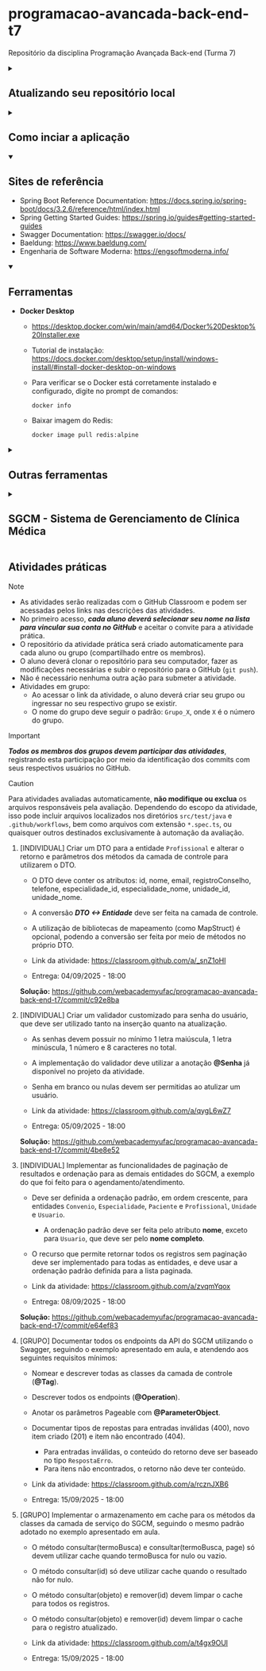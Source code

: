# programacao-avancada-back-end-t7

Repositório da disciplina Programação Avançada Back-end (Turma 7)

<details>

<summary>
    <h2>Atualizando seu repositório local</h2>
</summary>

O código produzido em sala de aula, e compartilhado neste repositório, pode ser atualizado em seu repositório local com o comando:

```console
git pull
```

No entanto, se você fez alterações no seu repositório local, o comando acima pode gerar conflitos. Para evitar lidar com isso, você pode forçar uma atualização com o repositório remoto por meio dos comandos:

```console
git fetch origin
git reset --hard origin/main
```

O primeiro comando recebe as atualizações mais recentes do repositório remoto, e o segundo descarta todas as alterações locais e atualiza com o histórico mais recente do repositório remoto (branch main).

</details>

<details>

<summary>
    <h2>Como inciar a aplicação</h2>
</summary>

A aplicação back-end pode ser iniciada pelo Spring Boot Dashboard ou diretamente com o Maven.

1. No Spring Boot Dashboard, clicar em "Run" na aplicação "sgcmapi".

2. No prompt de comandos, a partir do diretório `./sgcmapi`:

    a. Para iniciar a aplicação com o Maven:

    ```console
    mvn spring-boot:run
    ```

    Ou

    b. Para compilar o pacote e depois executar o JAR gerado:

    ```console
    mvn package
    java -jar target\sgcmapi.jar
    ```

A aplicação vai iniciar no endereço <http://localhost:9000/>, com acesso local a base de dados MySQL, por meio da porta padrão 3306, além de usuário e senha "root".

</details>

<details open>

<summary>
    <h2>Sites de referência</h2>
</summary>

- Spring Boot Reference Documentation: <https://docs.spring.io/spring-boot/docs/3.2.6/reference/html/index.html>
- Spring Getting Started Guides: <https://spring.io/guides#getting-started-guides>
- Swagger Documentation: <https://swagger.io/docs/>
- Baeldung: <https://www.baeldung.com/>
- Engenharia de Software Moderna: <https://engsoftmoderna.info/>

</details>

<details open>

<summary>
    <h2>Ferramentas</h2>
</summary>

- **Docker Desktop**
  - <https://desktop.docker.com/win/main/amd64/Docker%20Desktop%20Installer.exe>
  - Tutorial de instalação: <https://docs.docker.com/desktop/setup/install/windows-install/#install-docker-desktop-on-windows>
  - Para verificar se o Docker está corretamente instalado e configurado, digite no prompt de comandos:

    ```console
    docker info
    ```
  
  - Baixar imagem do Redis:

    ```console
    docker image pull redis:alpine
    ```

</details>

<details>

<summary>
    <h2>Outras ferramentas</h2>
</summary>

- **Visual Studio Code**
  - <https://code.visualstudio.com/Download>
- **Live Server (Extensão do VS Code)**
  - <https://marketplace.visualstudio.com/items?itemName=ritwickdey.LiveServer>
- **Extension Pack for Java (Extensão do VS Code)**
  - <https://marketplace.visualstudio.com/items?itemName=vscjava.vscode-java-pack>
- **Spring Boot Extension Pack (Extensão do VS Code)**
  - <https://marketplace.visualstudio.com/items?itemName=pivotal.vscode-boot-dev-pack>
- **XML (Extensão do VS Code)**
  - <https://marketplace.visualstudio.com/items?itemName=redhat.vscode-xml>
- **Angular Language Service (Extensão do VS Code)**
  - <https://marketplace.visualstudio.com/items?itemName=Angular.ng-template>
- **Git**
  - <https://git-scm.com/downloads>
- **Postman**
  - <https://www.postman.com/downloads/>
  - Link para download da coleção compartilhada (contendo requisições utilizadas nas aulas): <https://api.postman.com/collections/19704449-95075334-fa15-4985-ac6e-9d6f1a466648?access_key=PMAT-01K021V113PRMPADCVRQYQE95D>
    - Para importar a coleção no Postman, clique em `Import` e cole o link acima.
- **JDK 17**
  - Para verificar se o JDK está corretamente instalado e configurado, digite no prompt de comandos:

    ```console
    javac -version
    ```

  - Se necessário, realizar a instalação e configuração:
    - Link para download: <https://github.com/adoptium/temurin17-binaries/releases/download/jdk-17.0.16%2B8/OpenJDK17U-jdk_x64_windows_hotspot_17.0.16_8.msi>
    - Criar a variável de ambiente JAVA_HOME configurada para o diretório de instalação do JDK. Exemplo: “C:\Program Files\Eclipse Adoptium\jdk-17.0.16.8-hotspot”.
    - Adicionar “%JAVA_HOME%\bin” na variável de ambiente PATH.
    - Tutorial de configuração: <https://mkyong.com/java/how-to-set-java_home-on-windows-10/>
- **Maven**
  - Para verificar se o Maven está corretamente instalado e configurado, digite no prompt de comandos:

    ```console
    mvn -version
    ```

  - Se necessário, realizar a instalação e configuração:
    - Link para download: <https://dlcdn.apache.org/maven/maven-3/3.8.8/binaries/apache-maven-3.8.8-bin.zip>
    - Adicionar o diretório de instalação do Maven na variável de ambiente PATH. Exemplo: “C:\apache-maven\bin”.
    - Tutorial de instalação: <https://mkyong.com/maven/how-to-install-maven-in-windows/>
- **MySQL**
  - Verificar se o MySQL está funcionando:
    - Para tentar conectar no MySQL, no prompt de comandos digite:

      ```console
      mysql -u root -p
      ```

    - Tentar acessar com senha em branco ou senha igual ao nome de usuário (root).
    - Tutorial para resetar a senha de root, caso necessário: <https://dev.mysql.com/doc/mysql-windows-excerpt/8.0/en/resetting-permissions-windows.html>
  - Remova o banco de dados `sgcm`, se existir:
    - No prompt de comandos digite:
  
      ```console
      mysql -u root -p
      ```
  
    - Ao conectar no MySQL, execute a seguinte instrução SQL:

      ```sql
      DROP DATABASE sgcm;
      ```
  
  - Se necessário, realizar a instalação:
    - Link para download: <https://dev.mysql.com/downloads/file/?id=516927>
    - [Tutorial de instalação](https://github.com/webacademyufac/tutoriais/blob/main/mysql/mysql.md)
- **Node.js (e npm)**
  - Versão 20 (LTS).
  - Para verificar a versão do Node.js, no prompt de comandos digite:

    ```console
    node --version
    ```

  - Link para download: <https://nodejs.org/dist/v20.14.0/node-v20.14.0-x64.msi>
- **Angular CLI**
  - Versão 19.
  - Para verificar a versão do Angular CLI, no prompt de comandos digite:

    ```console
    ng version
    ```

  - Tutorial de instalação: <https://v19.angular.io/guide/setup-local>
  - Para instalar o Angular CLI, no prompt de comandos digite:

    ```console
    npm i -g @angular/cli@19.2.15
    ```

</details>

<details>

<summary>
    <h2>SGCM - Sistema de Gerenciamento de Clínica Médica</h2>
</summary>

A demonstração de uso das ferramentas e tecnologias abordadas na capacitação é baseada em um projeto de exemplo, o SGCM. A documentação básica deste projeto está disponível [em outro repositório](https://github.com/webacademyufac/sgcmdocs) e aborda os seguintes tópicos:

- [Principais funcionalidades](https://github.com/webacademyufac/sgcmdocs#principais-funcionalides)
- [Histórias de usuário](https://github.com/webacademyufac/sgcmdocs#histórias-de-usuário)
- [Diagrama de Classes](https://github.com/webacademyufac/sgcmdocs#diagrama-de-classes)
- [Diagrama Entidade Relacionamento](https://github.com/webacademyufac/sgcmdocs#diagrama-entidade-relacionamento)

</details>

## Atividades práticas

> [!NOTE]
>
> - As atividades serão realizadas com o GitHub Classroom e podem ser acessadas pelos links nas descrições das atividades.
> - No primeiro acesso, _**cada aluno deverá selecionar seu nome na lista para vincular sua conta no GitHub**_ e aceitar o convite para a atividade prática.
> - O repositório da atividade prática será criado automaticamente para cada aluno ou grupo (compartilhado entre os membros).
> - O aluno deverá clonar o repositório para seu computador, fazer as modificações necessárias e subir o repositório para o GitHub (`git push`).
> - Não é necessário nenhuma outra ação para submeter a atividade.
> - Atividades em grupo:
>   - Ao acessar o link da atividade, o aluno deverá criar seu grupo ou ingressar no seu respectivo grupo se existir.
>   - O nome do grupo deve seguir o padrão: `Grupo_X`, onde `X` é o número do grupo.

> [!IMPORTANT]
> _**Todos os membros dos grupos devem participar das atividades**_, registrando esta participação por meio da identificação dos commits com seus respectivos usuários no GitHub.

> [!CAUTION]
> Para atividades avaliadas automaticamente, **não modifique ou exclua** os arquivos responsáveis pela avaliação. Dependendo do escopo da atividade, isso pode incluir arquivos localizados nos diretórios `src/test/java` e `.github/workflows`, bem como arquivos com extensão `*.spec.ts`, ou quaisquer outros destinados exclusivamente à automação da avaliação.

1. [INDIVIDUAL] Criar um DTO para a entidade `Profissional` e alterar o retorno e parâmetros dos métodos da camada de controle para utilizarem o DTO.

    - O DTO deve conter os atributos: id, nome, email, registroConselho, telefone, especialidade_id, especialidade_nome, unidade_id, unidade_nome.
    - A conversão _**DTO <-> Entidade**_ deve ser feita na camada de controle.
    - A utilização de bibliotecas de mapeamento (como MapStruct) é opcional, podendo a conversão ser feita por meio de métodos no próprio DTO.

    - Link da atividade: <https://classroom.github.com/a/_snZ1oHl>
    - Entrega: 04/09/2025 - 18:00

    **Solução:** <https://github.com/webacademyufac/programacao-avancada-back-end-t7/commit/c92e8ba>

2. [INDIVIDUAL] Criar um validador customizado para senha do usuário, que deve ser utilizado tanto na inserção quanto na atualização.

    - As senhas devem possuir no mínimo 1 letra maiúscula, 1 letra minúscula, 1 número e 8 caracteres no total.
    - A implementação do validador deve utilizar a anotação **@Senha** já disponível no projeto da atividade.
    - Senha em branco ou nulas devem ser permitidas ao atulizar um usuário.

    - Link da atividade: <https://classroom.github.com/a/qygL6wZ7>
    - Entrega: 05/09/2025 - 18:00

    **Solução:** <https://github.com/webacademyufac/programacao-avancada-back-end-t7/commit/4be8e52>

3. [INDIVIDUAL] Implementar as funcionalidades de paginação de resultados e ordenação para as demais entidades do SGCM, a exemplo do que foi feito para o agendamento/atendimento.

    - Deve ser definida a ordenação padrão, em ordem crescente, para entidades `Convenio`, `Especialidade`, `Paciente` e `Profissional`, `Unidade` e `Usuario`.
      - A ordenação padrão deve ser feita pelo atributo **nome**, exceto para `Usuario`, que deve ser pelo **nome completo**.
    - O recurso que permite retornar todos os registros sem paginação deve ser implementado para todas as entidades, e deve usar a ordenação padrão definida para a lista paginada.

    - Link da atividade: <https://classroom.github.com/a/zvqmYqox>
    - Entrega: 08/09/2025 - 18:00

    **Solução:** <https://github.com/webacademyufac/programacao-avancada-back-end-t7/commit/e64ef83>

4. [GRUPO] Documentar todos os endpoints da API do SGCM utilizando o Swagger, seguindo o exemplo apresentado em aula, e atendendo aos seguintes requisitos mínimos:

    - Nomear e descrever todas as classes da camada de controle (**@Tag**).
    - Descrever todos os endpoints (**@Operation**).
    - Anotar os parâmetros Pageable com **@ParameterObject**.
    - Documentar tipos de repostas para entradas inválidas (400), novo item criado (201) e item não encontrado (404).
      - Para entradas inválidas, o conteúdo do retorno deve ser baseado no tipo `RespostaErro`.
      - Para itens não encontrados, o retorno não deve ter conteúdo.

    - Link da atividade: <https://classroom.github.com/a/rcznJXB6>
    - Entrega: 15/09/2025 - 18:00

5. [GRUPO] Implementar o armazenamento em cache para os métodos da classes da camada de serviço do SGCM, seguindo o mesmo padrão adotado no exemplo apresentado em aula.

    - O método consultar(termoBusca) e consultar(termoBusca, page) só devem utilizar cache quando termoBusca for nulo ou vazio.
    - O método consultar(id) só deve utilizar cache quando o resultado não for nulo.
    - O método consultar(objeto) e remover(id) devem limpar o cache para todos os registros.
    - O método consultar(objeto) e remover(id) devem limpar o cache para o registro atualizado.

    - Link da atividade: <https://classroom.github.com/a/t4gx9OUl>
    - Entrega: 15/09/2025 - 18:00
